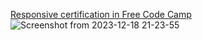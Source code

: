 <a href="https://www.freecodecamp.org/certification/minicode/responsive-web-design">Responsive certification in Free Code Camp</a>
![Screenshot from 2023-12-18 21-23-55](https://github.com/Zarpoosh/free/assets/122268379/f41de080-1b6e-400e-84b8-487ea38294e1)
